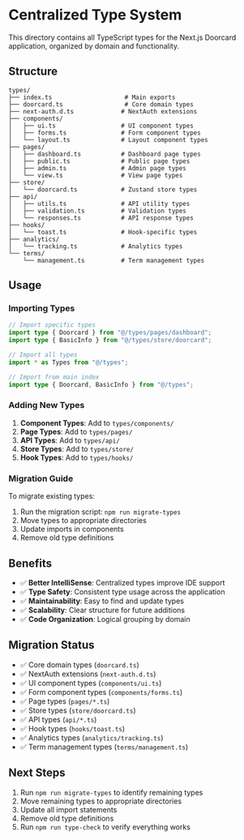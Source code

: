 # Centralized Type System

This directory contains all TypeScript types for the Next.js Doorcard application, organized by domain and functionality.

## Structure

```
types/
├── index.ts                    # Main exports
├── doorcard.ts                 # Core domain types
├── next-auth.d.ts             # NextAuth extensions
├── components/
│   ├── ui.ts                  # UI component types
│   ├── forms.ts               # Form component types
│   └── layout.ts              # Layout component types
├── pages/
│   ├── dashboard.ts           # Dashboard page types
│   ├── public.ts              # Public page types
│   ├── admin.ts               # Admin page types
│   └── view.ts                # View page types
├── store/
│   └── doorcard.ts            # Zustand store types
├── api/
│   ├── utils.ts               # API utility types
│   ├── validation.ts          # Validation types
│   └── responses.ts           # API response types
├── hooks/
│   └── toast.ts               # Hook-specific types
├── analytics/
│   └── tracking.ts            # Analytics types
└── terms/
    └── management.ts          # Term management types
```

## Usage

### Importing Types

```typescript
// Import specific types
import type { Doorcard } from "@/types/pages/dashboard";
import type { BasicInfo } from "@/types/store/doorcard";

// Import all types
import * as Types from "@/types";

// Import from main index
import type { Doorcard, BasicInfo } from "@/types";
```

### Adding New Types

1. **Component Types**: Add to `types/components/`
2. **Page Types**: Add to `types/pages/`
3. **API Types**: Add to `types/api/`
4. **Store Types**: Add to `types/store/`
5. **Hook Types**: Add to `types/hooks/`

### Migration Guide

To migrate existing types:

1. Run the migration script: `npm run migrate-types`
2. Move types to appropriate directories
3. Update imports in components
4. Remove old type definitions

## Benefits

- ✅ **Better IntelliSense**: Centralized types improve IDE support
- ✅ **Type Safety**: Consistent type usage across the application
- ✅ **Maintainability**: Easy to find and update types
- ✅ **Scalability**: Clear structure for future additions
- ✅ **Code Organization**: Logical grouping by domain

## Migration Status

- ✅ Core domain types (`doorcard.ts`)
- ✅ NextAuth extensions (`next-auth.d.ts`)
- ✅ UI component types (`components/ui.ts`)
- ✅ Form component types (`components/forms.ts`)
- ✅ Page types (`pages/*.ts`)
- ✅ Store types (`store/doorcard.ts`)
- ✅ API types (`api/*.ts`)
- ✅ Hook types (`hooks/toast.ts`)
- ✅ Analytics types (`analytics/tracking.ts`)
- ✅ Term management types (`terms/management.ts`)

## Next Steps

1. Run `npm run migrate-types` to identify remaining types
2. Move remaining types to appropriate directories
3. Update all import statements
4. Remove old type definitions
5. Run `npm run type-check` to verify everything works 